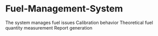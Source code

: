 # Fuel-Management-System

The system manages fuel issues
Calibration behavior
Theoretical fuel quantity measurement
Report generation